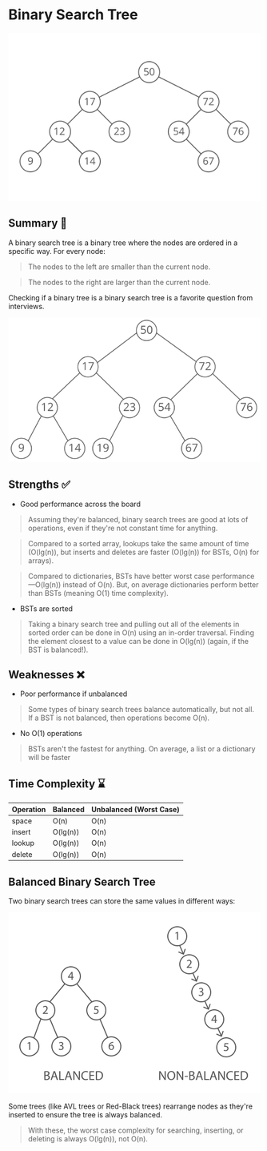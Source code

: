 # Binary Search Tree

![Binary Search Tree Visual](../../assets/images/bst_visual.svg)

## Summary :book:
A binary search tree is a binary tree where the nodes are ordered in a specific way. For every node: 
> The nodes to the left are smaller than the current node.

> The nodes to the right are larger than the current node.

Checking if a binary tree is a binary search tree is a favorite question from interviews. 

![Binary Search Tree Visual 2](../../assets/images/bst_visual_2.svg)

## Strengths :white_check_mark:
- Good performance across the board
>  Assuming they're balanced, binary search trees are good at lots of operations, even if they're not constant time for anything. 

> Compared to a sorted array, lookups take the same amount of time (O(lg(n)), but inserts and deletes are faster (O(lg(n)) for BSTs, O(n) for arrays). 

> Compared to dictionaries, BSTs have better worst case performance—O(lg(n)) instead of O(n). But, on average dictionaries perform better than BSTs (meaning O(1) time complexity). 

- BSTs are sorted
> Taking a binary search tree and pulling out all of the elements in sorted order can be done in O(n) using an in-order traversal. Finding the element closest to a value can be done in O(lg(n)) (again, if the BST is balanced!). 

## Weaknesses :x:
- Poor performance if unbalanced
> Some types of binary search trees balance automatically, but not all. If a BST is not balanced, then operations become O(n). 
- No O(1) operations
> BSTs aren't the fastest for anything. On average, a list or a dictionary will be faster

## Time Complexity :hourglass:
| Operation  |  Balanced  |  Unbalanced (Worst Case)  |
| ---------- | ---------- | ------------------------- |
| space      |   O(n)     |           O(n)            |
| insert     |   O(lg(n)) |           O(n)            |
| lookup     |   O(lg(n)) |           O(n)            |
| delete     |   O(lg(n)) |           O(n)            |

## Balanced Binary Search Tree
Two binary search trees can store the same values in different ways: 

![Binary Search Tree Visual 3](../../assets/images/bst_visual_3.svg)

Some trees (like AVL trees or Red-Black trees) rearrange nodes as they're inserted to ensure the tree is always balanced. 
> With these, the worst case complexity for searching, inserting, or deleting is always O(lg(n)), not O(n). 
